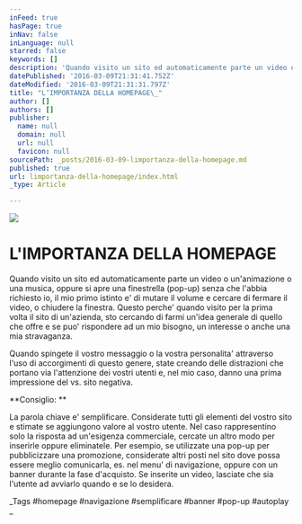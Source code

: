 ```yaml
---
inFeed: true
hasPage: true
inNav: false
inLanguage: null
starred: false
keywords: []
description: 'Quando visito un sito ed automaticamente parte un video o un’animazione o una musica, oppure si apre una finestrella (pop-up) senza che l’abbia richiesto io, il mio primo istinto e’ di mutare il volume e cercare di fermare il video, o chiudere la finestra. Questo perche’ quando visito per la prima volta il sito di un’azienda, sto cercando di farmi un’idea generale di quello che offre e se puo’ rispondere ad un mio bisogno, un interesse o anche una mia stravaganza.'
datePublished: '2016-03-09T21:31:41.752Z'
dateModified: '2016-03-09T21:31:31.797Z'
title: "L’IMPORTANZA DELLA HOMEPAGE\_"
author: []
authors: []
publisher:
  name: null
  domain: null
  url: null
  favicon: null
sourcePath: _posts/2016-03-09-limportanza-della-homepage.md
published: true
url: limportanza-della-homepage/index.html
_type: Article

---
```

![](https://the-grid-user-content.s3-us-west-2.amazonaws.com/16dc757f-264d-4a01-a246-aa35d9f3e2f7.jpg)

# L'IMPORTANZA DELLA HOMEPAGE 

Quando visito un sito ed automaticamente parte un video o un'animazione o una musica, oppure si apre una finestrella (pop-up) senza che l'abbia richiesto io, il mio primo istinto e' di mutare il volume e cercare di fermare il video, o chiudere la finestra. Questo perche' quando visito per la prima volta il sito di un'azienda, sto cercando di farmi un'idea generale di quello che offre e se puo' rispondere ad un mio bisogno, un interesse o anche una mia stravaganza.

Quando spingete il vostro messaggio o la vostra personalita' attraverso l'uso di accorgimenti di questo genere, state creando delle distrazioni che portano via l'attenzione dei vostri utenti e, nel mio caso, danno una prima impressione del vs. sito negativa. 

**Consiglio: **

La parola chiave e' semplificare. Considerate tutti gli elementi del vostro sito e stimate se aggiungono valore al vostro utente. Nel caso rappresentino solo la risposta ad un'esigenza commerciale, cercate un altro modo per inserirle oppure eliminatele. Per esempio, se utilizzate una pop-up per pubblicizzare una promozione, considerate altri posti nel sito dove possa essere meglio comunicarla, es. nel menu' di navigazione, oppure con un banner durante la fase d'acquisto. 
Se inserite un video, lasciate che sia l'utente ad avviarlo quando e se lo desidera. 

_Tags \#homepage \#navigazione \#semplificare \#banner \#pop-up \#autoplay 
_